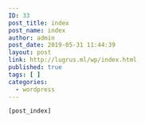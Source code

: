 ```yaml
---
ID: 33
post_title: index
post_name: index
author: admin
post_date: 2019-05-31 11:44:39
layout: post
link: http://lugrus.ml/wp/index.html
published: true
tags: [ ]
categories:
  - wordpress
---
```

<code>[post_index]</code>